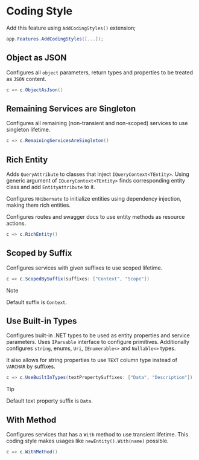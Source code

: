 # Coding Style

Add this feature using `AddCodingStyles()` extension;

```csharp
app.Features.AddCodingStyles([...]);
```

## Object as JSON

Configures all `object` parameters, return types and properties to be treated as
`JSON` content.

```csharp
c => c.ObjectAsJson()
```

## Remaining Services are Singleton

Configures all remaining (non-transient and non-scoped) services to use
singleton lifetime.

```csharp
c => c.RemainingServicesAreSingleton()
```

## Rich Entity

Adds `QueryAttribute` to classes that inject `IQueryContext<TEntity>`. Using
generic argument of `IQueryContext<TEntity>` finds corresponding entity class
and add `EntityAttribute` to it.

Configures `NHibernate` to initialize entities using dependency injection, making
them rich entities.

Configures routes and swagger docs to use entity methods as resource actions.

```csharp
c => c.RichEntity()
```

## Scoped by Suffix

Configures services with given suffixes to use scoped lifetime.

```csharp
c => c.ScopedBySuffix(suffixes: ["Context", "Scope"])
```

> [!NOTE]
>
> Default suffix is `Context`.

## Use Built-in Types

Configures built-in .NET types to be used as entity properties and service
parameters. Uses `IParsable` interface to configure primitives. Additionally
configures `string`, enums, `Uri`, `IEnumerable<>` and `Nullable<>` types.

It also allows for string properties to use `TEXT` column type instead of
`VARCHAR` by suffixes.

```csharp
c => c.UseBuiltInTypes(textPropertySuffixes: ["Data", "Description"])
```

> [!TIP]
>
> Default text property suffix is `Data`.

## With Method

Configures services that has a `With` method to use transient lifetime. This
coding style makes usages like `newEntity().With(name)` possible.

```csharp
c => c.WithMethod()
```
